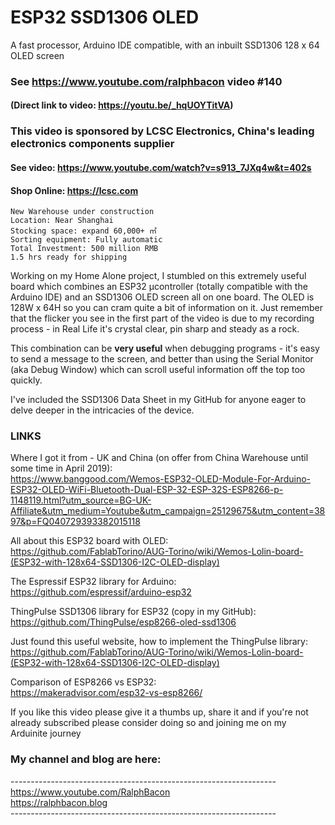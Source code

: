 # ESP32 SSD1306 OLED
A fast processor, Arduino IDE compatible, with an inbuilt SSD1306 128 x 64 OLED screen

### See https://www.youtube.com/ralphbacon video #140
#### (Direct link to video: https://youtu.be/_hqUOYTitVA)

### This video is sponsored by LCSC Electronics, China's leading electronics components supplier
#### See video: https://www.youtube.com/watch?v=s913_7JXq4w&t=402s  
#### Shop Online: https://lcsc.com
```
New Warehouse under construction
Location: Near Shanghai
Stocking space: expand 60,000+ ㎡
Sorting equipment: Fully automatic
Total Investment: 500 million RMB
1.5 hrs ready for shipping
```

Working on my Home Alone project, I stumbled on this extremely useful board which combines an ESP32 µcontroller (totally compatible with the Arduino IDE) and an SSD1306 OLED screen all on one board. The OLED is 128W x 64H so you can cram quite a bit of information on it. Just remember that the flicker you see in the first part of the video is due to my recording process - in Real Life it's crystal clear, pin sharp and steady as a rock.

This combination can be **very useful** when debugging programs - it's easy to send a message to the screen, and better than using the Serial Monitor (aka Debug Window) which can scroll useful information off the top too quickly.

I've included the SSD1306 Data Sheet in my GitHub for anyone eager to delve deeper in the intricacies of the device.

### LINKS

Where I got it from - UK and China (on offer from China Warehouse until some time in April 2019):   
https://www.banggood.com/Wemos-ESP32-OLED-Module-For-Arduino-ESP32-OLED-WiFi-Bluetooth-Dual-ESP-32-ESP-32S-ESP8266-p-1148119.html?utm_source=BG-UK-Affiliate&utm_medium=Youtube&utm_campaign=25129675&utm_content=3897&p=FQ040729393382015118

All about this ESP32 board with OLED:  
https://github.com/FablabTorino/AUG-Torino/wiki/Wemos-Lolin-board-(ESP32-with-128x64-SSD1306-I2C-OLED-display)

The Espressif ESP32 library for Arduino:  
https://github.com/espressif/arduino-esp32  

ThingPulse SSD1306 library for ESP32 (copy in my GitHub):  
https://github.com/ThingPulse/esp8266-oled-ssd1306

Just found this useful website, how to implement the ThingPulse library:  
https://github.com/FablabTorino/AUG-Torino/wiki/Wemos-Lolin-board-(ESP32-with-128x64-SSD1306-I2C-OLED-display)

Comparison of ESP8266 vs ESP32:  
https://makeradvisor.com/esp32-vs-esp8266/

If you like this video please give it a thumbs up, share it and if you're not already subscribed please consider doing so and joining me on my Arduinite journey

### My channel and blog are here:  
\------------------------------------------------------------------  
https://www.youtube.com/RalphBacon  
https://ralphbacon.blog  
\------------------------------------------------------------------  
